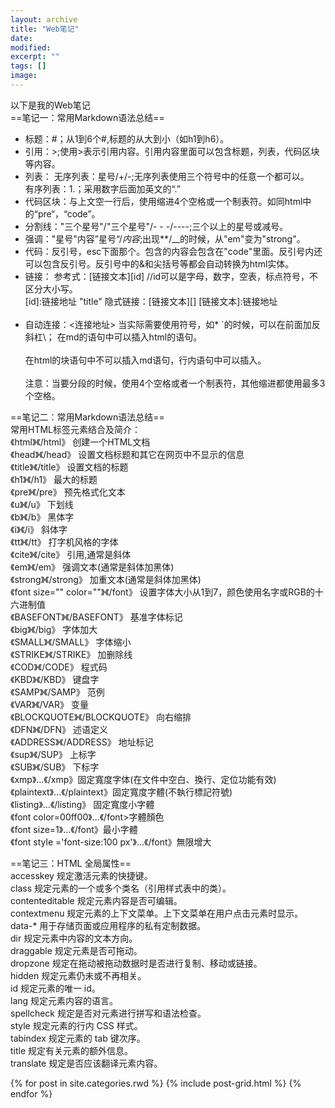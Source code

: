 ```yaml
---
layout: archive
title: "Web笔记"
date: 
modified:
excerpt: ""
tags: []
image: 
---
```

以下是我的Web笔记 </br>
==笔记一：常用Markdown语法总结==</br>
- 标题：#；从1到6个#,标题的从大到小（如h1到h6）。<br>
- 引用：>;使用>表示引用内容。引用内容里面可以包含标题，列表，代码区块等内容。<br>
- 列表：
无序列表：星号/+/-;无序列表使用三个符号中的任意一个都可以。<br>
有序列表：1.；采用数字后面加英文的“.”<br>
- 代码区块：与上文空一行后，使用缩进4个空格或一个制表符。如同html中的“pre“，“code”。<br>
- 分割线："三个星号"/"三个星号"/- - -/----;三个以上的星号或减号。<br>
- 强调："星号"内容”星号“/_内容_;出现**/__的时候，从"em"变为"strong"。<br>
- 代码：反引号，esc下面那个。包含的内容会包含在"code"里面。反引号内还可以包含反引号。反引号中的&和尖括号等都会自动转换为html实体。
- 链接：
参考式：[链接文本][id]   //id可以是字母，数字，空表，标点符号，不区分大小写。<br>
[id]:链接地址 "title"
隐式链接：[链接文本][]
[链接文本]:链接地址<br><br>
- 自动连接：<连接地址>
当实际需要使用符号，如* `的时候，可以在前面加反斜杠\；
在md的语句中可以插入html的语句。<br><br>
在html的块语句中不可以插入md语句，行内语句中可以插入。<br><br>
注意：当要分段的时候，使用4个空格或者一个制表符，其他缩进都使用最多3个空格。
   
==笔记二：常用Markdown语法总结==</br>
常用HTML标签元素结合及简介：</br>
《html》《/html》 创建一个HTML文档</br>
《head》《/head》 设置文档标题和其它在网页中不显示的信息</br>
《title》《/title》 设置文档的标题</br>
《h1》《/h1》 最大的标题</br>
《pre》《/pre》 预先格式化文本</br>
《u》《/u》 下划线</br>
《b》《/b》 黑体字</br>
《i》《/i》 斜体字</br>
《tt》《/tt》 打字机风格的字体</br>
《cite》《/cite》 引用,通常是斜体</br>
《em》《/em》 强调文本(通常是斜体加黑体)</br>
《strong》《/strong》 加重文本(通常是斜体加黑体)</br>
《font size="" color=""》《/font》 设置字体大小从1到7，颜色使用名字或RGB的十六进制值</br>
《BASEFONT》《/BASEFONT》 基准字体标记</br>
《big》《/big》 字体加大</br>
《SMALL》《/SMALL》 字体缩小</br>
《STRIKE》《/STRIKE》 加删除线</br>
《COD》《/CODE》 程式码</br>
《KBD》《/KBD》 键盘字</br>
《SAMP》《/SAMP》 范例</br>
《VAR》《/VAR》 变量</br>
《BLOCKQUOTE》《/BLOCKQUOTE》 向右缩排</br>
《DFN》《/DFN》 述语定义</br>
《ADDRESS》《/ADDRESS》 地址标记</br>
《sup》《/SUP》 上标字</br>
《SUB》《/SUB》 下标字</br>
《xmp》...《/xmp》固定寬度字体(在文件中空白、換行、定位功能有效)</br>
《plaintext》...《/plaintext》固定寬度字體(不執行標記符號)</br>
《listing》...《/listing》 固定寬度小字體</br>
《font color=00ff00》...《/font>字體顏色</br>
《font size=1》...《/font》最小字體</br>
《font style ='font-size:100 px'》...《/font》無限增大</br>

==笔记三：HTML 全局属性==</br>
accesskey	规定激活元素的快捷键。</br>
class	规定元素的一个或多个类名（引用样式表中的类）。</br>
contenteditable	规定元素内容是否可编辑。</br>
contextmenu	规定元素的上下文菜单。上下文菜单在用户点击元素时显示。</br>
data-*	用于存储页面或应用程序的私有定制数据。</br>
dir	规定元素中内容的文本方向。</br>
draggable	规定元素是否可拖动。</br>
dropzone	规定在拖动被拖动数据时是否进行复制、移动或链接。</br>
hidden	规定元素仍未或不再相关。</br>
id	规定元素的唯一 id。</br>
lang	规定元素内容的语言。</br>
spellcheck	规定是否对元素进行拼写和语法检查。</br>
style	规定元素的行内 CSS 样式。</br>
tabindex	规定元素的 tab 键次序。</br>
title	规定有关元素的额外信息。</br>
translate	规定是否应该翻译元素内容。</br>

<div class="tiles">
{% for post in site.categories.rwd %}
  {% include post-grid.html %}
{% endfor %}
</div><!-- /.tiles 把所有categories 有 rwd 的列出来-->
